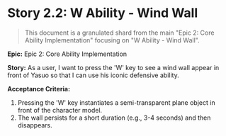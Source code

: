 # Story 2.2: W Ability - Wind Wall

> This document is a granulated shard from the main "Epic 2: Core Ability Implementation" focusing on "W Ability - Wind Wall".

**Epic:** Epic 2: Core Ability Implementation

**Story:** As a user, I want to press the 'W' key to see a wind wall appear in front of Yasuo so that I can use his iconic defensive ability.

**Acceptance Criteria:**

1. Pressing the 'W' key instantiates a semi-transparent plane object in front of the character model.
2. The wall persists for a short duration (e.g., 3-4 seconds) and then disappears.
